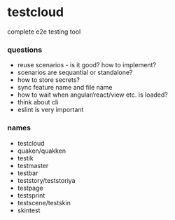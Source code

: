 # testcloud
complete e2e testing tool

### questions

* reuse scenarios - is it good? how to implement?
* scenarios are sequantial or standalone?
* how to store secrets?
* sync feature name and file name
* how to wait when angular/react/view etc. is loaded?
* think about cli
* eslint is very important


### names

* testcloud
* quaken/quakken
* testik
* testmaster
* testbar
* teststory/teststoriya
* testpage
* testsprint
* testscene/testskin
* skintest
